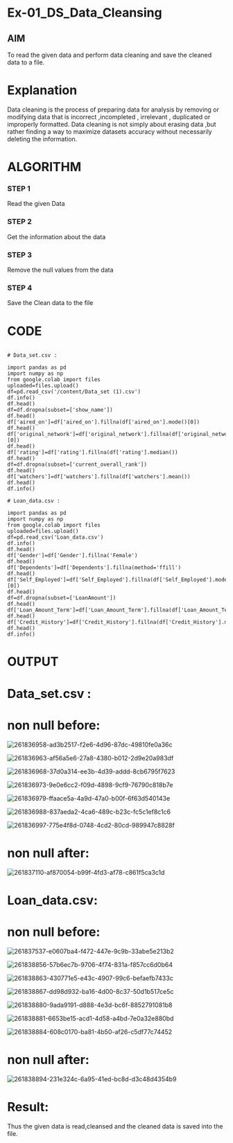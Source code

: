 # Ex-01_DS_Data_Cleansing


## AIM
To read the given data and perform data cleaning and save the cleaned data to a file. 

# Explanation
Data cleaning is the process of preparing data for analysis by removing or modifying data that is incorrect ,incompleted , irrelevant , duplicated or improperly formatted. 
Data cleaning is not simply about erasing data ,but rather finding a way to maximize datasets accuracy without necessarily deleting the information. 

# ALGORITHM
### STEP 1
Read the given Data
### STEP 2
Get the information about the data
### STEP 3
Remove the null values from the data
### STEP 4
Save the Clean data to the file

# CODE 
```

# Data_set.csv :

import pandas as pd
import numpy as np
from google.colab import files
uploaded=files.upload()
df=pd.read_csv('/content/Data_set (1).csv')
df.info()
df.head()
df=df.dropna(subset=['show_name'])
df.head()
df['aired_on']=df['aired_on'].fillna(df['aired_on'].mode()[0])
df.head()
df['original_network']=df['original_network'].fillna(df['original_network'].mode()[0])
df.head()
df['rating']=df['rating'].fillna(df['rating'].median())
df.head()
df=df.dropna(subset=['current_overall_rank'])
df.head()
df['watchers']=df['watchers'].fillna(df['watchers'].mean())
df.head()
df.info()

# Loan_data.csv :

import pandas as pd
import numpy as np
from google.colab import files
uploaded=files.upload()
df=pd.read_csv('Loan_data.csv')
df.info()
df.head()
df['Gender']=df['Gender'].fillna('Female')
df.head()
df['Dependents']=df['Dependents'].fillna(method='ffill')
df.head()
df['Self_Employed']=df['Self_Employed'].fillna(df['Self_Employed'].mode()[0])
df.head()
df=df.dropna(subset=['LoanAmount'])
df.head()
df['Loan_Amount_Term']=df['Loan_Amount_Term'].fillna(df['Loan_Amount_Term'].median())
df.head()
df['Credit_History']=df['Credit_History'].fillna(df['Credit_History'].min())
df.head()
df.info()
```

#  OUTPUT

# Data_set.csv :

# non null before: 

![261836958-ad3b2517-f2e6-4d96-87dc-49810fe0a36c](https://github.com/22002102/ODD2023-Datascience-Ex01/assets/119091638/5378c87d-265c-4f9b-bf85-d33a1e4ad508)

![261836963-af56a5e6-27a8-4380-b012-2d9e20a983df](https://github.com/22002102/ODD2023-Datascience-Ex01/assets/119091638/fce1c06f-70b7-4db3-9680-d0c4f454ec43)

![261836968-37d0a314-ee3b-4d39-addd-8cb6795f7623](https://github.com/22002102/ODD2023-Datascience-Ex01/assets/119091638/836812a7-9abd-45c9-8e4c-6aa38e2eaecf)

![261836973-9e0e6cc2-f09d-4898-9cf9-76790c818b7e](https://github.com/22002102/ODD2023-Datascience-Ex01/assets/119091638/39b6ecdd-1e81-4600-b075-a2e62a2d2d5c)

![261836979-ffaace5a-4a9d-47a0-b00f-6f63d540143e](https://github.com/22002102/ODD2023-Datascience-Ex01/assets/119091638/6fdc61c3-12ba-477b-bcf6-b23549d05252)

![261836988-837aeda2-4ca6-489c-b23c-fc5c1ef8c1c6](https://github.com/22002102/ODD2023-Datascience-Ex01/assets/119091638/761ff3c0-03b1-46b6-96cf-bbb991d089c6)

![261836997-775e4f8d-0748-4cd2-80cd-989947c8828f](https://github.com/22002102/ODD2023-Datascience-Ex01/assets/119091638/60c2e7d9-a893-40cf-b4b0-0ac382490761)

# non null after:

![261837110-af870054-b99f-4fd3-af78-c861f5ca3c1d](https://github.com/22002102/ODD2023-Datascience-Ex01/assets/119091638/61f90ad5-fb88-4224-a5b6-d60e162d334b)


# Loan_data.csv:

# non null before:

![261837537-e0607ba4-f472-447e-9c9b-33abe5e213b2](https://github.com/22002102/ODD2023-Datascience-Ex01/assets/119091638/5b618ad4-47e1-4a2a-82d3-63f355701939)

![261838856-57b6ec7b-9706-4f74-831a-f857cc6d0b64](https://github.com/22002102/ODD2023-Datascience-Ex01/assets/119091638/4cdb1ca3-388c-4b20-824a-0620a2b0fbf8)

![261838863-430771e5-e43c-4907-99c6-befaefb7433c](https://github.com/22002102/ODD2023-Datascience-Ex01/assets/119091638/7d5c0d40-6ff3-49c4-a463-33f0363a3dc2)

![261838867-dd98d932-ba16-4d00-8c37-50d1b517ce5c](https://github.com/22002102/ODD2023-Datascience-Ex01/assets/119091638/2ca4d78b-1a8c-4495-9a91-27165dea5577)

![261838880-9ada9191-d888-4e3d-bc6f-8852791081b8](https://github.com/22002102/ODD2023-Datascience-Ex01/assets/119091638/7a6e4088-0380-4649-8944-d6fb47cec2f6)

![261838881-6653be15-acd1-4d58-a4bd-7e0a32e880bd](https://github.com/22002102/ODD2023-Datascience-Ex01/assets/119091638/9d858ad5-784a-4953-a048-af9a924fd0c0)

![261838884-608c0170-ba81-4b50-af26-c5df77c74452](https://github.com/22002102/ODD2023-Datascience-Ex01/assets/119091638/344b46b7-3d73-4e39-b0fd-3c379a714446)

# non null after: 

![261838894-231e324c-6a95-41ed-bc8d-d3c48d4354b9](https://github.com/22002102/ODD2023-Datascience-Ex01/assets/119091638/637e1dfc-7c62-4c0f-a319-4ce532313e51)

# Result:

Thus the given data is read,cleansed and the cleaned data is saved into the file.
